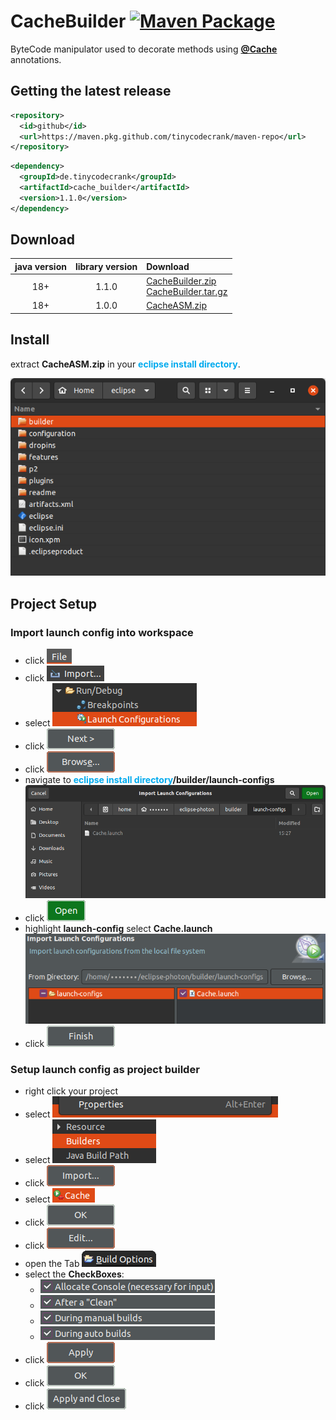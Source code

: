 # CacheBuilder [![Maven Package](https://github.com/tinycodecrank/CacheBuilder/actions/workflows/maven-publish.yml/badge.svg)](https://github.com/tinycodecrank/CacheBuilder/actions/workflows/maven-publish.yml)

ByteCode manipulator used to decorate methods using **[@Cache](https://github.com/tinycodecrank/tinyCache)** annotations.

## Getting the latest release

```xml
<repository>
  <id>github</id>
  <url>https://maven.pkg.github.com/tinycodecrank/maven-repo</url>
</repository>
```
```xml
<dependency>
  <groupId>de.tinycodecrank</groupId>
  <artifactId>cache_builder</artifactId>
  <version>1.1.0</version>
</dependency>
```

## Download

java version | library version | Download
:----------: | :-------------: | :-------
18+          | 1.1.0           | [CacheBuilder.zip](https://github.com/tinycodecrank/CacheBuilder/releases/download/v1.1.0/CacheBuilder.zip)</br>[CacheBuilder.tar.gz](https://github.com/tinycodecrank/CacheBuilder/releases/download/v1.1.0/CacheBuilder.tar.gz)
18+          | 1.0.0           | [CacheASM.zip](https://github.com/tinycodecrank/CacheBuilder/releases/download/v1.0.0/CacheASM.zip)

## Install

extract **CacheASM.zip** in your <span style="color:#00aaee">**eclipse install directory**</span>.

![](md/icons/eclipse-install-directory.png)

## Project Setup

### Import launch config into workspace

- click ![File](md/icons/mnFile.png)
- click ![Import…](md/icons/mnImport.png)
- select ![Run/Debug ➜ Launch Configuration](md/icons/Run_Debug-Launch_Configuration.png)
- click ![Next >](md/icons/Next_>.png)
- click ![Browse](md/icons/Browse.png)
- navigate to <span style="color:#00aaee">**eclipse install directory**</span>**/builder/launch-configs**
  </br>!["eclipse install directory"/builder/launch-configs](md/icons/BrowseLaunchConfig.png)
- click ![Open](md/icons/Open.png)
- highlight **launch-config** select **Cache.launch**
  </br>![](md/icons/ImportSelectLaunchconfig.png)
- click ![Finish](md/icons/Finish.png)

### Setup launch config as project builder
- right click your project
- select ![properties](md/icons/mnProperties.png)
- select ![Builders](md/icons/Builder.png)
- click ![Import…](md/icons/btnImport.png)
- select ![Cache](md/icons/chooseLaunchConfig.png)
- click ![OK](md/icons/btnOK.png)
- click ![Edit…](md/icons/btnEdit.png)
- open the Tab ![Build Options](md/icons/BuildOptions.png)
- select the **CheckBoxes**:
    - ![Allocate Console](md/icons/check_AllocateConsole.png)
    - ![After a "Clean"](md/icons/checkAfterClean.png)
    - ![During manual builds](md/icons/checkManualBuilds.png)
    - ![During auto builds](md/icons/checkAutoBuilds.png)
- click ![Apply](md/icons/btnApply.png)
- click ![OK](md/icons/btnOK.png)
- click ![Apply and Close](md/icons/btnApplyAndClose.png)
